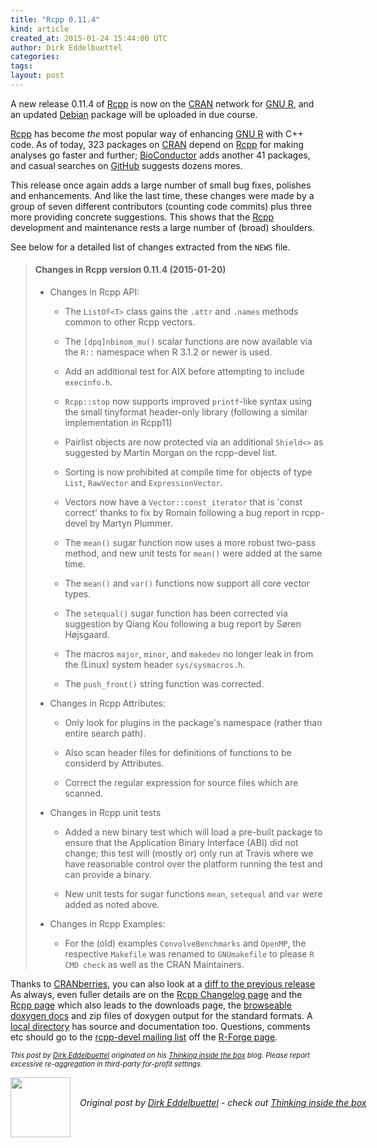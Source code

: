 ```yaml
---
title: "Rcpp 0.11.4"
kind: article
created_at: 2015-01-24 15:44:00 UTC
author: Dirk Eddelbuettel
categories: 
tags: 
layout: post
---
```

<p>A new release 0.11.4 of <a href="http://dirk.eddelbuettel.com/code/rcpp.html">Rcpp</a> is now on the <a href="http://cran.r-project.org">CRAN</a> network for <a href="http://www.r-project.org">GNU R</a>, and an updated <a href="http://www.debian.org">Debian</a> package will be uploaded in due course.</p>
<p><a href="http://dirk.eddelbuettel.com/code/rcpp.html">Rcpp</a> has become <em>the</em> most popular way of enhancing <a href="http://www.r-project.org">GNU R</a> with C++ code. As of today, 323 packages on <a href="http://cran.r-project.org">CRAN</a> depend on <a href="http://dirk.eddelbuettel.com/code/rcpp.html">Rcpp</a> for making analyses go faster and further; <a href="http://www.bioconductor.org">BioConductor</a> adds another 41 packages, and casual searches on <a href="https://github.com">GitHub</a> suggests dozens mores.</p>
<p>This release once again adds a large number of small bug fixes, polishes and enhancements. And like the last time, these changes were made by a group of seven different contributors (counting code commits) plus three more providing concrete suggestions. This shows that the <a href="http://dirk.eddelbuettel.com/code/rcpp.html">Rcpp</a> development and maintenance rests a large number of (broad) shoulders.</p>
<p>See below for a detailed list of changes extracted from the <code>NEWS</code> file.</p>
<blockquote>
<h4>
Changes in Rcpp version 0.11.4 (2015-01-20)
</h4>
<ul>
  <li><p> 
Changes in Rcpp API:
</p>
  <ul>
    <li><p> 
The <code>ListOf&lt;T&gt;</code> class gains the <code>.attr</code> and <code>.names</code> methods common to other Rcpp vectors.
</p> </li>
    <li><p> 
The <code>[dpq]nbinom_mu()</code> scalar functions are now available via the <code>R::</code> namespace when R 3.1.2 or newer is used.
</p> </li>
    <li><p> 
Add an additional test for AIX before attempting to include <code>execinfo.h</code>.
</p> </li>
    <li> <p>
<code>Rcpp::stop</code> now supports improved <code>printf</code>-like syntax using the small tinyformat header-only library (following a similar implementation in Rcpp11)
</p> </li>
    <li><p> 
Pairlist objects are now protected via an additional <code>Shield&lt;&gt;</code> as suggested by Martin Morgan on the rcpp-devel list.
</p> </li>
    <li><p> 
Sorting is now prohibited at compile time for objects of type <code>List</code>, <code>RawVector</code> and <code>ExpressionVector</code>.
</p> </li>
    <li><p> 
Vectors now have a <code>Vector::const_iterator</code> that is 'const correct' thanks to fix by Romain following a bug report in rcpp-devel by Martyn Plummer.
</p> </li>
    <li><p> 
The <code>mean()</code> sugar function now uses a more robust two-pass method, and new unit tests for <code>mean()</code> were added at the same time.
</p> </li>
    <li><p> 
The <code>mean()</code> and <code>var()</code> functions now support all core vector types.
</p> </li>
    <li><p> 
The <code>setequal()</code> sugar function has been corrected via suggestion by Qiang Kou following a bug report by Søren Højsgaard.
</p> </li>
    <li><p> 
The macros <code>major</code>, <code>minor</code>, and <code>makedev</code> no longer leak in from the (Linux) system header <code>sys/sysmacros.h</code>.
</p> </li>
    <li><p> 
The <code>push_front()</code> string function was corrected.
</p> </li>
  </ul>
  </li>
  <li><p> 
Changes in Rcpp Attributes:
</p>
  <ul>
    <li><p> 
Only look for plugins in the package's namespace (rather than entire search path).
</p> </li>
    <li><p> 
Also scan header files for definitions of functions to be considerd by Attributes.
</p> </li>
    <li><p> 
Correct the regular expression for source files which are scanned.
</p> </li>
  </ul>
  </li>
  <li><p> 
Changes in Rcpp unit tests
</p>
  <ul>
    <li><p> 
Added a new binary test which will load a pre-built package to ensure that the Application Binary Interface (ABI) did not change; this test will (mostly or) only run at Travis where we have reasonable control over the platform running the test and can provide a binary.
</p> </li> 
    <li><p> 
New unit tests for sugar functions <code>mean</code>, <code>setequal</code> and <code>var</code> were added as noted above.
</p> </li>
  </ul>
  </li>
  <li><p> 
Changes in Rcpp Examples:
</p>
  <ul>
    <li><p> 
For the (old) examples <code>ConvolveBenchmarks</code> and <code>OpenMP</code>, the respective <code>Makefile</code> was renamed to <code>GNUmakefile</code> to please <code>R CMD check</code> as well as the CRAN Maintainers.
</p></li>
  </ul>
  </li>
</ul>
</blockquote>


<p>Thanks to <a href="http://dirk.eddelbuettel.com/cranberries/">CRANberries</a>, you can also look at a <a href="http://dirk.eddelbuettel.com/cranberries/2015/01/24#Rcpp_0.11.4">diff to the previous release</a> As always, even fuller details are on the <a href="http://dirk.eddelbuettel.com/code/rcpp.changelog.html">Rcpp Changelog page</a> and the <a href="http://dirk.eddelbuettel.com/code/rcpp.html">Rcpp page</a> which also leads to the downloads page, the <a href="http://dirk.eddelbuettel.com/code/rcpp/html/index.html">browseable doxygen docs</a> and zip files of doxygen output for the standard formats. A <a href="http://dirk.eddelbuettel.com/code/rcpp/">local directory</a> has source and documentation too. Questions, comments etc should go to the <a href="https://lists.r-forge.r-project.org/cgi-bin/mailman/listinfo/rcpp-devel">rcpp-devel mailing list</a> off the <a href="http://r-forge.r-project.org/projects/rcpp/">R-Forge page</a>.</p>
<p style="font-size:80%; font-style:italic;">
This post by <a href="http://dirk.eddelbuettel.com">Dirk Eddelbuettel</a> originated on his <a href="http://dirk.eddelbuettel.com/blog/">Thinking inside the box</a> blog. Please report excessive re-aggregation in third-party for-profit settings.
<p><div class="author">
  <img src="" style="width: 96px; height: 96;">
  <span style="position: absolute; padding: 32px 15px;">
    <i>Original post by <a href="http://twitter.com/">Dirk Eddelbuettel</a> - check out <a href="http://dirk.eddelbuettel.com/blog">Thinking inside the box   </a></i>
  </span>
</div>
